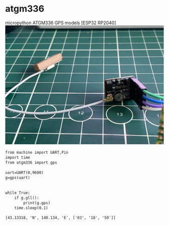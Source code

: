 # atgm336
micropython ATGM336 GPS models [ESP32 RP2040]
![ATGM-336](./47.jpg)
```
from machine import UART,Pin
import time
from atgm336 import gps

uart=UART(0,9600)
g=gps(uart)


while True:
    if g.gll():
        print(g.gps)
    time.sleep(0.1)    
```

`
[43.13318, 'N', 140.134, 'E', ['03', '18', '50']]
`
